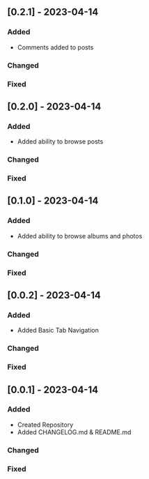 ## [0.2.1] - 2023-04-14
  
### Added
   - Comments added to posts
### Changed
 
### Fixed
## [0.2.0] - 2023-04-14
  
### Added
   - Added ability to browse posts
### Changed
 
### Fixed
## [0.1.0] - 2023-04-14
  
### Added
   - Added ability to browse albums and photos
### Changed
 
### Fixed
## [0.0.2] - 2023-04-14
 
### Added
   - Added Basic Tab Navigation
### Changed
 
### Fixed

## [0.0.1] - 2023-04-14
 
### Added
   - Created Repository
   - Added CHANGELOG.md & README.md
### Changed
 
### Fixed
 